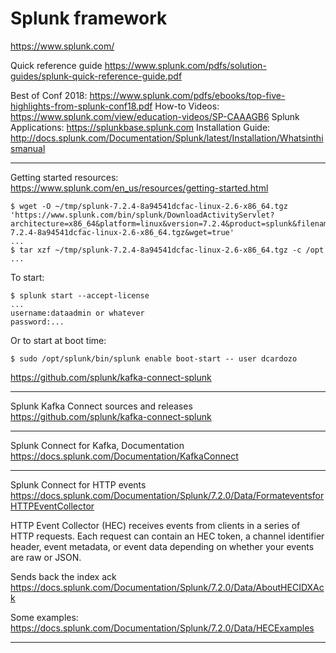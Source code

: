 # Splunk framework

https://www.splunk.com/

Quick reference guide
https://www.splunk.com/pdfs/solution-guides/splunk-quick-reference-guide.pdf

Best of Conf 2018: https://www.splunk.com/pdfs/ebooks/top-five-highlights-from-splunk-conf18.pdf
How-to Videos: https://www.splunk.com/view/education-videos/SP-CAAAGB6
Splunk Applications: https://splunkbase.splunk.com
Installation Guide:  http://docs.splunk.com/Documentation/Splunk/latest/Installation/Whatsinthismanual
    
---

Getting started resources:
https://www.splunk.com/en_us/resources/getting-started.html

    $ wget -O ~/tmp/splunk-7.2.4-8a94541dcfac-linux-2.6-x86_64.tgz 'https://www.splunk.com/bin/splunk/DownloadActivityServlet?architecture=x86_64&platform=linux&version=7.2.4&product=splunk&filename=splunk-7.2.4-8a94541dcfac-linux-2.6-x86_64.tgz&wget=true'
    ...
    $ tar xzf ~/tmp/splunk-7.2.4-8a94541dcfac-linux-2.6-x86_64.tgz -c /opt
    ...

To start:
    
    $ splunk start --accept-license
    ...
    username:dataadmin or whatever
    password:...
    
Or to start at boot time:

    $ sudo /opt/splunk/bin/splunk enable boot-start -- user dcardozo    
    

https://github.com/splunk/kafka-connect-splunk    
    
---

Splunk Kafka Connect sources and releases
https://github.com/splunk/kafka-connect-splunk
    
---

Splunk Connect for Kafka, Documentation
https://docs.splunk.com/Documentation/KafkaConnect

---

Splunk Connect for HTTP events
https://docs.splunk.com/Documentation/Splunk/7.2.0/Data/FormateventsforHTTPEventCollector

HTTP Event Collector (HEC) receives events from clients in a series of HTTP requests.
Each request can contain an HEC token, a channel identifier header, event metadata,
or event data depending on whether your events are raw or JSON.

Sends back the index ack
https://docs.splunk.com/Documentation/Splunk/7.2.0/Data/AboutHECIDXAck

Some examples:
https://docs.splunk.com/Documentation/Splunk/7.2.0/Data/HECExamples

---
